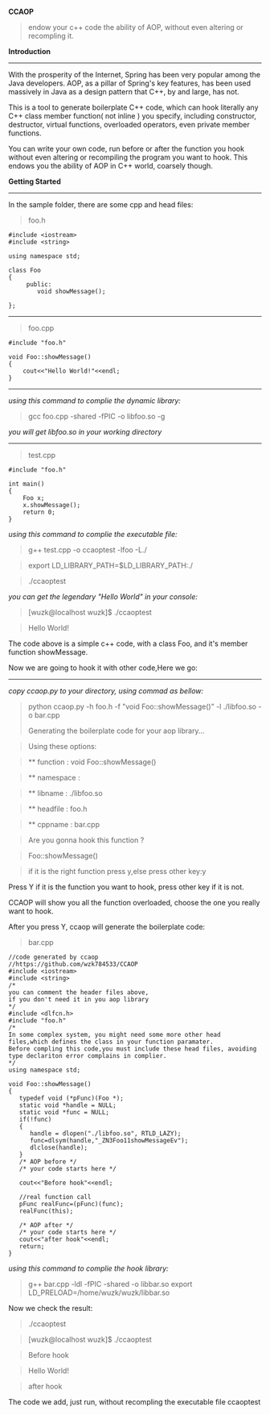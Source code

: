 ﻿﻿﻿﻿﻿﻿﻿﻿﻿﻿﻿﻿﻿﻿﻿﻿﻿﻿﻿﻿﻿﻿﻿﻿﻿﻿﻿﻿﻿**CCAOP**
>endow your c++ code the ability of AOP, without even altering or recompling it.


**Introduction**

---
With the prosperity of the Internet, Spring has been very popular among the Java developers. AOP, as  a pillar of Spring's key features, has been used massively in Java as a design pattern that C++, by and large, has not.

This is a tool to generate boilerplate C++ code﻿, which can hook literally any C++ class member function( not inline ) you specify, including constructor, destructor, virtual functions, overloaded operators, even private member functions.

You can write your own code, run before or after the function you hook without even altering or recompiling the program you want to hook. This endows you the ability of AOP in C++ world, coarsely though.

**Getting Started**

---
In the sample folder, there are some cpp and head files:

> foo.h

```
#include <iostream>
#include <string>

using namespace std;

class Foo 
{
	 public:
	 	void showMessage();

};
```


---


> foo.cpp

```
#include "foo.h"

void Foo::showMessage()
{
	cout<<"Hello World!"<<endl;
}
```
---

_using this command to complie the dynamic library:_
> gcc foo.cpp -shared -fPIC -o libfoo.so -g

   _you will get libfoo.so in your working directory_

---

> test.cpp

```
#include "foo.h"

int main()
{
	Foo x;
	x.showMessage();
	return 0;
}
```

_using this command to complie the executable file:_
>  g++ test.cpp -o ccaoptest -lfoo -L./

> export LD_LIBRARY_PATH=$LD_LIBRARY_PATH:./

> ./ccaoptest

_you can get the legendary "Hello World" in your console:_

> [wuzk@localhost wuzk]$ ./ccaoptest

> Hello World!

The code above is a simple c++ code, with a class Foo, and it's member function showMessage.

Now we are going to hook it with other code,Here we go:

---

_copy ccaop.py to your directory, using commad as bellow:_ 
> python ccaop.py -h foo.h -f "void Foo::showMessage()" -l ./libfoo.so -o bar.cpp
> 
> Generating the boilerplate code for your aop library...

> Using these options:

> ** function     : void Foo::showMessage()

> ** namespace    :  

> ** libname      : ./libfoo.so

> ** headfile     : foo.h

> ** cppname      : bar.cpp

> Are you gonna hook this function ?

> Foo::showMessage()

> if it is the right function press y,else press other key:y

Press Y if it is  the function you want to hook, press other key if it is not.



CCAOP will show you all the function overloaded, choose the one you really want to hook.

After you press Y, ccaop will generate the boilerplate code:

> bar.cpp

```
//code generated by ccaop
//https://github.com/wzk784533/CCAOP
#include <iostream>
#include <string>
/*
you can comment the header files above,
if you don't need it in you aop library
*/
#include <dlfcn.h>
#include "foo.h"
/*
In some complex system, you might need some more other head files,which defines the class in your function paramater.
Before compling this code,you must include these head files, avoiding type declariton error complains in complier.
*/
using namespace std;

void Foo::showMessage()
{
   typedef void (*pFunc)(Foo *);
   static void *handle = NULL;
   static void *func = NULL;
   if(!func)
   {
      handle = dlopen("./libfoo.so", RTLD_LAZY);
      func=dlsym(handle,"_ZN3Foo11showMessageEv");
      dlclose(handle);
   }
   /* AOP before */
   /* your code starts here */

   cout<<"Before hook"<<endl;	
		
   //real function call
   pFunc realFunc=(pFunc)(func);
   realFunc(this);
		
   /* AOP after */
   /* your code starts here */ 
   cout<<"after hook"<<endl;
   return;
}
```

_using this command to complie the  hook library:_
> g++ bar.cpp -ldl -fPIC -shared -o libbar.so
> export LD_PRELOAD=/home/wuzk/wuzk/libbar.so



Now we check the result:

> ./ccaoptest

> [wuzk@localhost wuzk]$ ./ccaoptest

> Before hook

> Hello World!

> after hook


The code we add, just run, without recompling the executable file ccaoptest



























